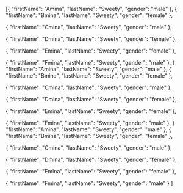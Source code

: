 [{
    "firstName": "Amina",
    "lastName": "Sweety",
    "gender": "male"
  },
  {
    "firstName": "Bmina",
    "lastName": "Sweety",
    "gender": "female"
  },

  {
    "firstName": "Cmina",
    "lastName": "Sweety",
    "gender": "male"
  },

  {
    "firstName": "Dmina",
    "lastName": "Sweety",
    "gender": "female"
  },

  {
    "firstName": "Emina",
    "lastName": "Sweety",
    "gender": "female"
  },

  {
    "firstName": "Fmina",
    "lastName": "Sweety",
    "gender": "male"
  },
  {
    "firstName": "Amina",
    "lastName": "Sweety",
    "gender": "male"
  },
  {
    "firstName": "Bmina",
    "lastName": "Sweety",
    "gender": "female"
  },

  {
    "firstName": "Cmina",
    "lastName": "Sweety",
    "gender": "male"
  },

  {
    "firstName": "Dmina",
    "lastName": "Sweety",
    "gender": "female"
  },

  {
    "firstName": "Emina",
    "lastName": "Sweety",
    "gender": "female"
  },

  {
    "firstName": "Fmina",
    "lastName": "Sweety",
    "gender": "male"
  },
  {
    "firstName": "Amina",
    "lastName": "Sweety",
    "gender": "male"
  },
  {
    "firstName": "Bmina",
    "lastName": "Sweety",
    "gender": "female"
  },

  {
    "firstName": "Cmina",
    "lastName": "Sweety",
    "gender": "male"
  },

  {
    "firstName": "Dmina",
    "lastName": "Sweety",
    "gender": "female"
  },

  {
    "firstName": "Emina",
    "lastName": "Sweety",
    "gender": "female"
  },

  {
    "firstName": "Fmina",
    "lastName": "Sweety",
    "gender": "male"
  }
]
